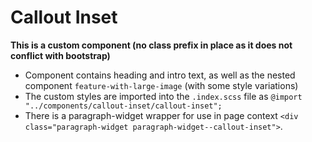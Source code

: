 # Callout Inset

**This is a custom component (no class prefix in place as it does not conflict with bootstrap)**

- Component contains heading and intro text, as well as the nested component `feature-with-large-image` (with some style variations)
- The custom styles are imported into the `.index.scss` file as `@import "../components/callout-inset/callout-inset";`
- There is a paragraph-widget wrapper for use in page context `<div class="paragraph-widget paragraph-widget--callout-inset">`.
